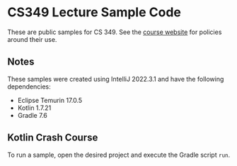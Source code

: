# CS349 Lecture Sample Code
These are public samples for CS 349. See the [course website](https://student.cs.uwaterloo.ca/~cs349/) for policies around their use.

## Notes

These samples were created using IntelliJ 2022.3.1 and have the following dependencies:
* Eclipse Temurin 17.0.5 
* Kotlin 1.7.21
* Gradle 7.6

## Kotlin Crash Course

To run a sample, open the desired project and execute the Gradle script `run`.
